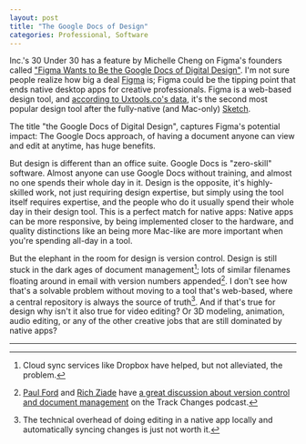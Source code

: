 ```yaml
---
layout: post
title: "The Google Docs of Design"
categories: Professional, Software
---
```


Inc.'s 30 Under 30 has a feature by Michelle Cheng on Figma's founders called ["Figma Wants to Be the Google Docs of Digital Design"](https://www.inc.com/michelle-cheng/figma-design-cloud-collaboration-google-docs-30-under-30-2019.html?utm_content=buffer45db6&utm_medium=social&utm_source=twitter.com&utm_campaign=buffer). I'm not sure people realize how big a deal [Figma](https://www.figma.com/) is; Figma could be the tipping point that ends native desktop apps for creative professionals. Figma is a web-based design tool, and [according to Uxtools.co's data](/2019/04/02/sketch-figmas-market-share/), it's the second most popular design tool after the fully-native (and Mac-only) [Sketch](https://www.sketch.com/).

The title "the Google Docs of Digital Design", captures Figma's potential impact: The Google Docs approach, of having a document anyone can view and edit at anytime, has huge benefits.

But design is different than an office suite. Google Docs is "zero-skill" software. Almost anyone can use Google Docs without training, and almost no one spends their whole day in it. Design is the opposite, it's highly-skilled work, not just requiring design expertise, but simply using the tool itself requires expertise, and the people who do it usually spend their whole day in their design tool. This is a perfect match for native apps: Native apps can be more responsive, by being implemented closer to the hardware, and quality distinctions like an being more Mac-like are more important when you're spending all-day in a tool.

But the elephant in the room for design is version control. Design is still stuck in the dark ages of document management[^cloudfoldersync]; lots of similar filenames floating around in email with version numbers appended[^versioncontrolpodcast]. I don't see how that's a solvable problem without moving to a tool that's web-based, where a central repository is always the source of truth[^nativeandsync]. And if that's true for design why isn't it also true for video editing? Or 3D modeling, animation, audio editing, or any of the other creative jobs that are still dominated by native apps?

* * *

[^versioncontrolpodcast]: [Paul Ford](https://twitter.com/ftrain) and [Rich Ziade](https://twitter.com/richziade) have [a great discussion about version control and document management](https://postlight.com/trackchanges/podcast/version-control-is-there-a-better-way-to-manage-change) on the Track Changes podcast.

[^enthusiasts]: Just to be clear there will always be a market for enthusiasts, that's not going anywhere. But right now native apps are the most popular for all creative professional work.

[^cloudfoldersync]: Cloud sync services like Dropbox have helped, but not alleviated, the problem.

[^nativeandsync]: The technical overhead of doing editing in a native app locally and automatically syncing changes is just not worth it.